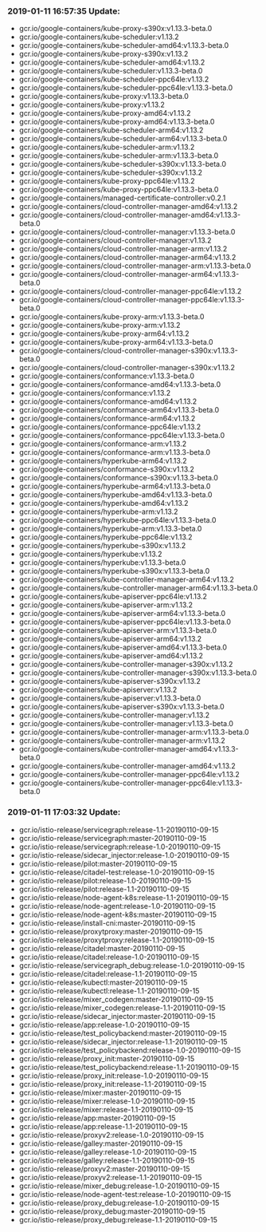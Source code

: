 ### 2019-01-11 16:57:35 Update:

- gcr.io/google-containers/kube-proxy-s390x:v1.13.3-beta.0
- gcr.io/google-containers/kube-scheduler:v1.13.2
- gcr.io/google-containers/kube-scheduler-amd64:v1.13.3-beta.0
- gcr.io/google-containers/kube-proxy-s390x:v1.13.2
- gcr.io/google-containers/kube-scheduler-amd64:v1.13.2
- gcr.io/google-containers/kube-scheduler:v1.13.3-beta.0
- gcr.io/google-containers/kube-scheduler-ppc64le:v1.13.2
- gcr.io/google-containers/kube-scheduler-ppc64le:v1.13.3-beta.0
- gcr.io/google-containers/kube-proxy:v1.13.3-beta.0
- gcr.io/google-containers/kube-proxy:v1.13.2
- gcr.io/google-containers/kube-proxy-amd64:v1.13.2
- gcr.io/google-containers/kube-proxy-amd64:v1.13.3-beta.0
- gcr.io/google-containers/kube-scheduler-arm64:v1.13.2
- gcr.io/google-containers/kube-scheduler-arm64:v1.13.3-beta.0
- gcr.io/google-containers/kube-scheduler-arm:v1.13.2
- gcr.io/google-containers/kube-scheduler-arm:v1.13.3-beta.0
- gcr.io/google-containers/kube-scheduler-s390x:v1.13.3-beta.0
- gcr.io/google-containers/kube-scheduler-s390x:v1.13.2
- gcr.io/google-containers/kube-proxy-ppc64le:v1.13.2
- gcr.io/google-containers/kube-proxy-ppc64le:v1.13.3-beta.0
- gcr.io/google-containers/managed-certificate-controller:v0.2.1
- gcr.io/google-containers/cloud-controller-manager-amd64:v1.13.2
- gcr.io/google-containers/cloud-controller-manager-amd64:v1.13.3-beta.0
- gcr.io/google-containers/cloud-controller-manager:v1.13.3-beta.0
- gcr.io/google-containers/cloud-controller-manager:v1.13.2
- gcr.io/google-containers/cloud-controller-manager-arm:v1.13.2
- gcr.io/google-containers/cloud-controller-manager-arm64:v1.13.2
- gcr.io/google-containers/cloud-controller-manager-arm:v1.13.3-beta.0
- gcr.io/google-containers/cloud-controller-manager-arm64:v1.13.3-beta.0
- gcr.io/google-containers/cloud-controller-manager-ppc64le:v1.13.2
- gcr.io/google-containers/cloud-controller-manager-ppc64le:v1.13.3-beta.0
- gcr.io/google-containers/kube-proxy-arm:v1.13.3-beta.0
- gcr.io/google-containers/kube-proxy-arm:v1.13.2
- gcr.io/google-containers/kube-proxy-arm64:v1.13.2
- gcr.io/google-containers/kube-proxy-arm64:v1.13.3-beta.0
- gcr.io/google-containers/cloud-controller-manager-s390x:v1.13.3-beta.0
- gcr.io/google-containers/cloud-controller-manager-s390x:v1.13.2
- gcr.io/google-containers/conformance:v1.13.3-beta.0
- gcr.io/google-containers/conformance-amd64:v1.13.3-beta.0
- gcr.io/google-containers/conformance:v1.13.2
- gcr.io/google-containers/conformance-amd64:v1.13.2
- gcr.io/google-containers/conformance-arm64:v1.13.3-beta.0
- gcr.io/google-containers/conformance-arm64:v1.13.2
- gcr.io/google-containers/conformance-ppc64le:v1.13.2
- gcr.io/google-containers/conformance-ppc64le:v1.13.3-beta.0
- gcr.io/google-containers/conformance-arm:v1.13.2
- gcr.io/google-containers/conformance-arm:v1.13.3-beta.0
- gcr.io/google-containers/hyperkube-arm64:v1.13.2
- gcr.io/google-containers/conformance-s390x:v1.13.2
- gcr.io/google-containers/conformance-s390x:v1.13.3-beta.0
- gcr.io/google-containers/hyperkube-arm64:v1.13.3-beta.0
- gcr.io/google-containers/hyperkube-amd64:v1.13.3-beta.0
- gcr.io/google-containers/hyperkube-amd64:v1.13.2
- gcr.io/google-containers/hyperkube-arm:v1.13.2
- gcr.io/google-containers/hyperkube-ppc64le:v1.13.3-beta.0
- gcr.io/google-containers/hyperkube-arm:v1.13.3-beta.0
- gcr.io/google-containers/hyperkube-ppc64le:v1.13.2
- gcr.io/google-containers/hyperkube-s390x:v1.13.2
- gcr.io/google-containers/hyperkube:v1.13.2
- gcr.io/google-containers/hyperkube:v1.13.3-beta.0
- gcr.io/google-containers/hyperkube-s390x:v1.13.3-beta.0
- gcr.io/google-containers/kube-controller-manager-arm64:v1.13.2
- gcr.io/google-containers/kube-controller-manager-arm64:v1.13.3-beta.0
- gcr.io/google-containers/kube-apiserver-ppc64le:v1.13.2
- gcr.io/google-containers/kube-apiserver-arm:v1.13.2
- gcr.io/google-containers/kube-apiserver-arm64:v1.13.3-beta.0
- gcr.io/google-containers/kube-apiserver-ppc64le:v1.13.3-beta.0
- gcr.io/google-containers/kube-apiserver-arm:v1.13.3-beta.0
- gcr.io/google-containers/kube-apiserver-arm64:v1.13.2
- gcr.io/google-containers/kube-apiserver-amd64:v1.13.3-beta.0
- gcr.io/google-containers/kube-apiserver-amd64:v1.13.2
- gcr.io/google-containers/kube-controller-manager-s390x:v1.13.2
- gcr.io/google-containers/kube-controller-manager-s390x:v1.13.3-beta.0
- gcr.io/google-containers/kube-apiserver-s390x:v1.13.2
- gcr.io/google-containers/kube-apiserver:v1.13.2
- gcr.io/google-containers/kube-apiserver:v1.13.3-beta.0
- gcr.io/google-containers/kube-apiserver-s390x:v1.13.3-beta.0
- gcr.io/google-containers/kube-controller-manager:v1.13.2
- gcr.io/google-containers/kube-controller-manager:v1.13.3-beta.0
- gcr.io/google-containers/kube-controller-manager-arm:v1.13.3-beta.0
- gcr.io/google-containers/kube-controller-manager-arm:v1.13.2
- gcr.io/google-containers/kube-controller-manager-amd64:v1.13.3-beta.0
- gcr.io/google-containers/kube-controller-manager-amd64:v1.13.2
- gcr.io/google-containers/kube-controller-manager-ppc64le:v1.13.2
- gcr.io/google-containers/kube-controller-manager-ppc64le:v1.13.3-beta.0
### 2019-01-11 17:03:32 Update:

- gcr.io/istio-release/servicegraph:release-1.1-20190110-09-15
- gcr.io/istio-release/servicegraph:master-20190110-09-15
- gcr.io/istio-release/servicegraph:release-1.0-20190110-09-15
- gcr.io/istio-release/sidecar_injector:release-1.0-20190110-09-15
- gcr.io/istio-release/pilot:master-20190110-09-15
- gcr.io/istio-release/citadel-test:release-1.0-20190110-09-15
- gcr.io/istio-release/pilot:release-1.0-20190110-09-15
- gcr.io/istio-release/pilot:release-1.1-20190110-09-15
- gcr.io/istio-release/node-agent-k8s:release-1.1-20190110-09-15
- gcr.io/istio-release/node-agent:release-1.0-20190110-09-15
- gcr.io/istio-release/node-agent-k8s:master-20190110-09-15
- gcr.io/istio-release/install-cni:master-20190110-09-15
- gcr.io/istio-release/proxytproxy:master-20190110-09-15
- gcr.io/istio-release/proxytproxy:release-1.1-20190110-09-15
- gcr.io/istio-release/citadel:master-20190110-09-15
- gcr.io/istio-release/citadel:release-1.0-20190110-09-15
- gcr.io/istio-release/servicegraph_debug:release-1.0-20190110-09-15
- gcr.io/istio-release/citadel:release-1.1-20190110-09-15
- gcr.io/istio-release/kubectl:master-20190110-09-15
- gcr.io/istio-release/kubectl:release-1.1-20190110-09-15
- gcr.io/istio-release/mixer_codegen:master-20190110-09-15
- gcr.io/istio-release/mixer_codegen:release-1.1-20190110-09-15
- gcr.io/istio-release/sidecar_injector:master-20190110-09-15
- gcr.io/istio-release/app:release-1.0-20190110-09-15
- gcr.io/istio-release/test_policybackend:master-20190110-09-15
- gcr.io/istio-release/sidecar_injector:release-1.1-20190110-09-15
- gcr.io/istio-release/test_policybackend:release-1.0-20190110-09-15
- gcr.io/istio-release/proxy_init:master-20190110-09-15
- gcr.io/istio-release/test_policybackend:release-1.1-20190110-09-15
- gcr.io/istio-release/proxy_init:release-1.0-20190110-09-15
- gcr.io/istio-release/proxy_init:release-1.1-20190110-09-15
- gcr.io/istio-release/mixer:master-20190110-09-15
- gcr.io/istio-release/mixer:release-1.0-20190110-09-15
- gcr.io/istio-release/mixer:release-1.1-20190110-09-15
- gcr.io/istio-release/app:master-20190110-09-15
- gcr.io/istio-release/app:release-1.1-20190110-09-15
- gcr.io/istio-release/proxyv2:release-1.0-20190110-09-15
- gcr.io/istio-release/galley:master-20190110-09-15
- gcr.io/istio-release/galley:release-1.0-20190110-09-15
- gcr.io/istio-release/galley:release-1.1-20190110-09-15
- gcr.io/istio-release/proxyv2:master-20190110-09-15
- gcr.io/istio-release/proxyv2:release-1.1-20190110-09-15
- gcr.io/istio-release/mixer_debug:release-1.0-20190110-09-15
- gcr.io/istio-release/node-agent-test:release-1.0-20190110-09-15
- gcr.io/istio-release/proxy_debug:release-1.0-20190110-09-15
- gcr.io/istio-release/proxy_debug:master-20190110-09-15
- gcr.io/istio-release/proxy_debug:release-1.1-20190110-09-15
